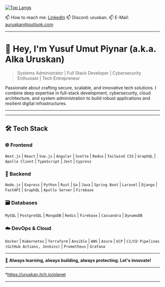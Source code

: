 
[![Top Langs](https://github-readme-stats.vercel.app/api/top-langs/?username=uruskan&layout=compact&theme=vision-friendly-dark)](https://github.com/anuraghazra/github-readme-stats)

📫 How to reach me: [LinkedIn](https://www.linkedin.com/in/upiynar/)
📫 Discord: uruskan.
📫 E-Mail: auruskan@outlook.com

---

# 👋 Hey, I'm Yusuf Umut Piynar (a.k.a. Alka Uruskan)

> Systems Administrator | Full Stack Developer | Cybersecurity Enthusiast | Tech Entrepreneur

Passionate about crafting secure, scalable, and innovative tech solutions. I combine deep expertise in full-stack development, cybersecurity, cloud architecture, and system administration to build robust applications and resilient digital infrastructures.

---


---

## 🛠️ Tech Stack

### 🌐 Frontend

`Next.js` | `React` | `Vue.js` | `Angular` | `Svelte` | `Redux` | `Tailwind CSS` | `GraphQL` | `Apollo Client` | `TypeScript` | `Jest` | `Cypress`

### 🚀 Backend

`Node.js` | `Express` | `Python` | `Rust` | `Go` | `Java` | `Spring Boot` | `Laravel` | `Django` | `FastAPI` | `GraphQL` | `Apollo Server` | `Firebase`

### 🗃️ Databases

`MySQL` | `PostgreSQL` | `MongoDB` | `Redis` | `Firebase` | `Cassandra` | `DynamoDB`

### ☁️ DevOps & Cloud

`Docker` | `Kubernetes` | `Terraform` | `Ansible` | `AWS` | `Azure` | `GCP` | `CI/CD Pipelines (GitHub Actions, Jenkins)` | `Prometheus` | `Grafana`

---

🚀 **Always learning, always building, always protecting. Let's innovate!**

---

*https://uruskan.itch.io/planet

---


